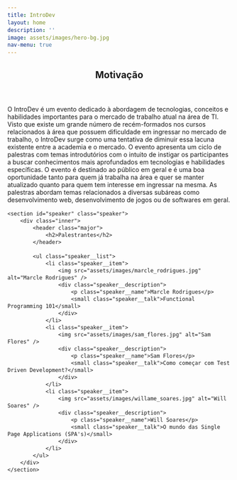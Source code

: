 ```yaml
---
title: IntroDev
layout: home
description: ''
image: assets/images/hero-bg.jpg
nav-menu: true
---
```


<div id="main">
	<!-- Hero -->
	<section id="hero" class="hero">
		<div class="inner">
			<header class="major">
				<h2>Motivação</h2>
			</header>
			<p>
				O IntroDev é um evento dedicado à abordagem de tecnologias, conceitos e
				habilidades importantes para o mercado de trabalho atual na área de TI.
				Visto que existe um grande número de recém-formados nos cursos relacionados
				à área que possuem dificuldade em ingressar no mercado de trabalho, o
				IntroDev surge como uma tentativa de diminuir essa lacuna existente entre
				a academia e o mercado.  
				O evento apresenta um ciclo de palestras com temas introdutórios com o
				intuito de instigar os participantes a buscar conhecimentos mais aprofundados
				em tecnologias e habilidades específicas. O evento é destinado ao público
				em geral e é uma boa oportunidade tanto para quem já trabalha na área e
				quer se manter atualizado quanto para quem tem interesse em ingressar na
				mesma. As palestras abordam temas relacionados a diversas subáreas como
				desenvolvimento web, desenvolvimento de jogos ou de softwares em geral.
			</p>
		</div>
	</section>

	<section id="speaker" class="speaker">
		<div class="inner">
			<header class="major">
				<h2>Palestrantes</h2>
			</header>

			<ul class="speaker__list">
				<li class="speaker__item">
					<img src="assets/images/marcle_rodrigues.jpg" alt="Marcle Rodrigues" />
					<div class="speaker__description">
						<p class="speaker__name">Marcle Rodrigues</p>
						<small class="speaker__talk">Functional Programming 101</small>
					</div>
				</li>
				<li class="speaker__item">
					<img src="assets/images/sam_flores.jpg" alt="Sam Flores" />
					<div class="speaker__description">
						<p class="speaker__name">Sam Flores</p>
						<small class="speaker__talk">Como começar com Test Driven Development?</small>
					</div>
				</li>
				<li class="speaker__item">
					<img src="assets/images/willame_soares.jpg" alt="Will Soares" />
					<div class="speaker__description">
						<p class="speaker__name">Will Soares</p>
						<small class="speaker__talk">O mundo das Single Page Applications (SPA's)</small>
					</div>
				</li>
			</ul>
		</div>
	</section>
</div>
